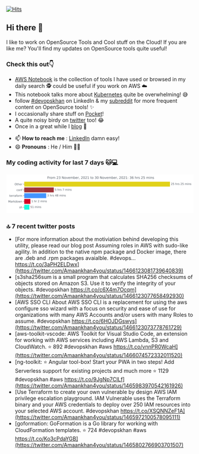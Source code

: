 [![Hits](https://hits.seeyoufarm.com/api/count/incr/badge.svg?url=https%3A%2F%2Fgithub.com%2Fakhan4u%2Fhit-counter&count_bg=%2379C83D&title_bg=%23555555&icon=&icon_color=%23E7E7E7&title=visits&edge_flat=false)](https://hits.seeyoufarm.com)

## Hi there 👋

I like to work on OpenSource Tools and Cool stuff on the Cloud! If you are like me? You'll find my updates on OpenSource tools quite useful!

### Check this out👇

* [AWS Notebook](https://histre.com/public/notebooks/dnllyanu/aws/) is the collection of tools I have used or browsed in my daily search 🕵️ could be useful if you work on AWS ☁️
* This notebook talks more about [Kubernetes](https://histre.com/public/notebooks/6uxdvo3y/kubernetes/) quite be overwhelming! 😅
* follow [#devopskhan](https://www.linkedin.com/feed/hashtag/devopskhan/) on LinkedIn & my [subreddit](https://www.reddit.com/r/devopskhan/) for more frequent content on OpenSource tools! ✨
* I occasionally share stuff on [Pocket](https://getpocket.com/@ej6g8d1dp2829A16a9Tf5d4T6bAMp3d8791rejDe86yem3bm4e14ex4fT4dluk29)!
* A quite noisy birdy on [twitter](https://twitter.com/Amaankhan4you) too! 😂
* Once in a great while I [blog](https://linuxparrot.com/) 😬


- 📫 **How to reach me** : [LinkedIn](https://www.linkedin.com/in/amaan-khan-linux-ninja) damn easy!
- 😄 **Pronouns** : He / Him 🤷‍♂️

### My coding activity for last 7 days 🐱💻

<img src="https://github.com/akhan4u/akhan4u/blob/main/images/stat.svg" alt="Amaan's Wakatime Activity!"/>

### 🔝 7 recent twitter posts
<!-- DEVDOJO:START -->
- [For more information about the motiviation behind developing this utility, please read our blog post Assuming roles in AWS with sudo-like agility. In addition to the native npm package and Docker image, there are .deb and .rpm packages avaialble. #devops… https://t.co/3aPH2ELDwx](https://twitter.com/Amaankhan4you/status/1466123081739640839)
- [s3sha256sum is a small program that calculates SHA256 checksums of objects stored on Amazon S3. Use it to verify the integrity of your objects. #devopskhan https://t.co/c6X4m7Ocqm](https://twitter.com/Amaankhan4you/status/1466123077658492930)
- [AWS SSO CLI About AWS SSO CLI is a replacement for using the aws configure sso wizard with a focus on security and ease of use for organizations with many AWS Accounts and/or users with many Roles to assume. #devopskhan https://t.co/6HOJDGswys](https://twitter.com/Amaankhan4you/status/1466123073778761729)
- [aws-toolkit-vscode: AWS Toolkit for Visual Studio Code, an extension for working with AWS services including AWS Lambda, S3 and CloudWatch.
⭐️ 892
#devopskhan #aws
https://t.co/vnnPR0WcaH](https://twitter.com/Amaankhan4you/status/1466074572332011520)
- [ng-toolkit: :star: Angular tool-box! Start your PWA in two steps! Add Serverless support for existing projects and much more
⭐️ 1129
#devopskhan #aws
https://t.co/9JgNp7CILf](https://twitter.com/Amaankhan4you/status/1465983970542161926)
- [Use Terraform to create your own vulnerable by design AWS IAM privilege escalation playground. IAM Vulnerable uses the Terraform binary and your AWS credentials to deploy over 250 IAM resources into your selected AWS account. #devopskhan https://t.co/XSQNNZeF1A](https://twitter.com/Amaankhan4you/status/1465972100578095111)
- [goformation: GoFormation is a Go library for working with CloudFormation templates.
⭐️ 724
#devopskhan #aws
https://t.co/Ko3cPdaYGB](https://twitter.com/Amaankhan4you/status/1465802766903701507)
<!-- DEVDOJO:END -->

<!-- ![Amaan's GitHub stats](https://github-readme-stats.vercel.app/api?username=akhan4u&count_private=true&show_icons=true&hide=contribs) -->
